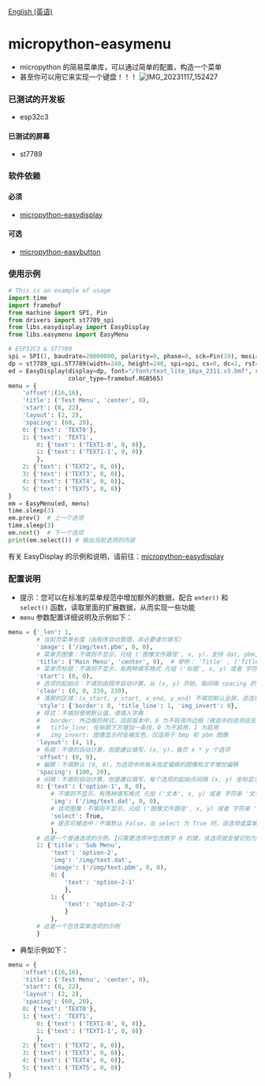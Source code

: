 [English (英语)](./README.md)
# micropython-easymenu
- micropython 的简易菜单库，可以通过简单的配置，构造一个菜单
- 甚至你可以用它来实现一个键盘！！！
![IMG_20231117_152427](https://github.com/funnygeeker/micropython-easymenu/assets/96659329/2c880f4a-1556-4ba6-b919-eb7874c2ea18)

### 已测试的开发板
- esp32c3

#### 已测试的屏幕
- st7789

### 软件依赖

#### 必须
- [micropython-easydisplay](https://github.com/funnygeeker/micropython-easydisplay)

#### 可选
- [micropython-easybutton](https://github.com/funnygeeker/micropython-easybutton)

### 使用示例

```python
# This is an example of usage
import time
import framebuf
from machine import SPI, Pin
from drivers import st7789_spi
from libs.easydisplay import EasyDisplay
from libs.easymenu import EasyMenu

# ESP32C3 & ST7789
spi = SPI(1, baudrate=20000000, polarity=0, phase=0, sck=Pin(19), mosi=Pin(18))
dp = st7789_spi.ST7789(width=240, height=240, spi=spi, cs=0, dc=1, rst=11, rotation=1)
ed = EasyDisplay(display=dp, font="/font/text_lite_16px_2311.v3.bmf", show=True, color=0xFFFF, clear=True,
                 color_type=framebuf.RGB565)
menu = {
    'offset':(16,16),
    'title': ('Test Menu', 'center', 0),
    'start': (0, 22),
    'layout': (2, 2),
    'spacing': (60, 20),
    0: {'text': 'TEXT0'},
    1: {'text': 'TEXT1',
        0: {'text': ('TEXT1-0', 0, 0)},
        1: {'text': ('TEXT1-1', 0, 0)}
        },
    2: {'text': ('TEXT2', 0, 0)},
    3: {'text': ('TEXT3', 0, 0)},
    4: {'text': ('TEXT4', 0, 0)},
    5: {'text': ('TEXT5', 0, 0)}
}
em = EasyMenu(ed, menu)
time.sleep(3)
em.prev()  # 上一个选项
time.sleep(3)
em.next()  # 下一个选项
print(em.select()) # 输出当前选项的内容
```
有关 EasyDisplay 的示例和说明，请前往：[micropython-easydisplay](https://github.com/funnygeeker/micropython-easydisplay)

### 配置说明
- 提示：您可以在标准的菜单规范中增加额外的数据，配合 `enter()` 和 `select()` 函数，读取里面的扩展数据，从而实现一些功能
- `menu` 参数配置详细说明及示例如下：
```python
menu = {'_len': 1,
        # 当前页菜单长度（由程序自动管理，非必要请勿填写）
        'image': ('/img/text.pbm', 0, 0),
        # 菜单页图像：不填则不显示，元组 ('图像文件路径', x, y)，支持 dat, pbm, bmp 图片，这里的元组也可以替换为列表，图片需要包含后缀名，详细的图片说明详见 micropython-easydisplay
        'title': ('Main Menu', 'center', 0),  # 举例： 'Title' , ('Title', 0, 0)
        # 菜单页标题：不填则不显示，有两种填写格式 元组 ('标题', x, y) 或者 字符串 '标题'（默认居中文字，y坐标为 0），这里的元组也可以替换为列表，标题的 x坐标 支持使用 'center', 'left', 'right' 代替， y坐标 支持使用 'center', 'top', 'bottom' 代替
        'start': (0, 0),
        # 选项的起始点：不填则由程序自动计算，从 (x, y) 开始，每间隔 spacing 的长度显示一个选项
        'clear': (0, 0, 239, 239),
        # 清屏的区域：(x_start, y_start, x_end, y_end) 不填则默认全屏，该选项可以用于实现：同屏幕多个菜单同时存在
        'style': {'border': 0, 'title_line': 1, 'img_invert': 0},
        # 样式：不填则使用默认值，请填入字典：
        #   border: 外边框的样式，目前版本中，0 为不启用外边框（被选中的选项会反色），1 为启用外边框（被选中的选项会反色）
        #   title_line: 在标题下方增加一条线，0 为不启用，1 为启用
        #   img_invert: 图像显示时会被反色，仅适用于 bmp 和 pbm 图像
        'layout': (4, 1),
        # 布局：不填则自动计算，但是建议填写，(x, y)，每页 x * y 个选项
        'offset': (0, 0),
        # 偏移：不填默认 (0, 0)，为选项中所有未指定偏移的图像和文字增加偏移
        'spacing': (100, 20),
        # 间隔：不填则自动计算，但是建议填写，每个选项的起始点间隔 (x, y) 坐标显示
        0: {'text': ('option-1', 0, 0),
            # 不填则不显示，有两种填写格式 元组 ('文本', x, y) 或者 字符串 '文本'（默认偏移为(0, 0)），这里的元组也可以替换为列表，text 的偏移暂时只能用数字表示
            'img': ('/img/text.dat', 0, 0),
            # 选项图像：不填则不显示，元组 ('图像文件路径', x, y) 或者 字符串 '图像文件路径'（默认偏移为(0, 0)）支持 dat, pbm, bmp 图片，这里的元组也可以替换为列表，图片需要包含后缀名，详细的图片说明详见 micropython-easydisplay
            'select': True,
            # 是否可被选中：不填默认 False，当 select 为 True 时，该选项或菜单会被显示，但是光标会自动跳过该选项，无法被选中
            },
        # 这是一个普通选项的示例，【只需要选项中包含数字 0 的键，该选项就会被识别为菜单，使用 enter() 函数时，会进入下一级菜单】
        1: {'title': 'Sub Menu',
            'text': 'option-2',
            'img': '/img/text.dat',
            'image': ('/img/text.pbm', 0, 0),
            0: {
                'text': 'option-2-1'
                },
            1: {
                'text': 'option-2-2'
                }
            },
        # 这是一个包含菜单选项的示例
        }
```

- 典型示例如下：
```python
menu = {
    'offset':(16,16),
    'title': ('Test Menu', 'center', 0),
    'start': (0, 22),
    'layout': (2, 2),
    'spacing': (60, 20),
    0: {'text': 'TEXT0'},
    1: {'text': 'TEXT1',
        0: {'text': ('TEXT1-0', 0, 0)},
        1: {'text': ('TEXT1-1', 0, 0)}
        },
    2: {'text': ('TEXT2', 0, 0)},
    3: {'text': ('TEXT3', 0, 0)},
    4: {'text': ('TEXT4', 0, 0)},
    5: {'text': ('TEXT5', 0, 0)}
}
```
